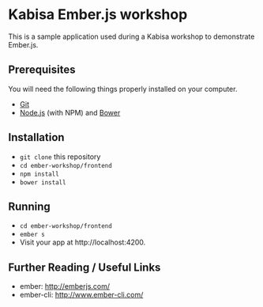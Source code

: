 # Kabisa Ember.js workshop

This is a sample application used during a Kabisa workshop to demonstrate Ember.js.

## Prerequisites

You will need the following things properly installed on your computer.

* [Git](http://git-scm.com/)
* [Node.js](http://nodejs.org/) (with NPM) and [Bower](http://bower.io/)

## Installation

* `git clone` this
repository
* `cd ember-workshop/frontend`
* `npm install`
* `bower install`

## Running

* `cd ember-workshop/frontend`
* `ember s`
* Visit your app at http://localhost:4200.


## Further Reading / Useful Links

* ember: http://emberjs.com/
* ember-cli: http://www.ember-cli.com/

